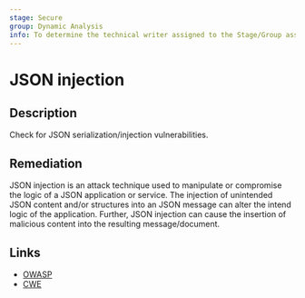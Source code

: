```yaml
---
stage: Secure
group: Dynamic Analysis
info: To determine the technical writer assigned to the Stage/Group associated with this page, see https://handbook.gitlab.com/handbook/product/ux/technical-writing/#assignments
---
```


# JSON injection

## Description

Check for JSON serialization/injection vulnerabilities.

## Remediation

JSON injection is an attack technique used to manipulate or compromise the logic of a JSON application or service. The injection of unintended JSON content and/or structures into an JSON message can alter the intend logic of the application. Further, JSON injection can cause the insertion of malicious content into the resulting message/document.

## Links

- [OWASP](https://owasp.org/Top10/A03_2021-Injection/)
- [CWE](https://cwe.mitre.org/data/definitions/929.html)
